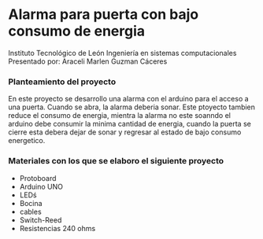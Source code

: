 # Alarma para puerta con bajo consumo de energia
Instituto Tecnológico de León
Ingeniería  en sistemas computacionales
Presentado por:
Araceli Marlen Guzman Cáceres

### Planteamiento del proyecto
En este proyecto se desarrollo una alarma con el arduino para el acceso a una puerta. Cuando se abra, la alarma deberia sonar.  Este ptoyecto tambien reduce el consumo de energia, mientra la alarma no este soanndo el arduino debe consumir la minima cantidad de energia, cuando la puerta se cierre esta debera dejar de sonar y regresar al estado de bajo consumo energetico.

### Materiales con los que se elaboro  el siguiente proyecto
* Protoboard
* Arduino UNO
* LEDś
* Bocina
* cables
* Switch-Reed
* Resistencias 240 ohms


